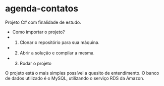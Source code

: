 # agenda-contatos
Projeto C# com finalidade de estudo.

- Como importar o projeto?
- 1) Clonar o repositório para sua máquina.
- 2) Abrir a solução e compilar a mesma.
- 3) Rodar o projeto

O projeto está o mais simples possível a quesito de entendimento. O banco de dados utilizado é o MySQL, utilizando o serviço RDS da Amazon.
